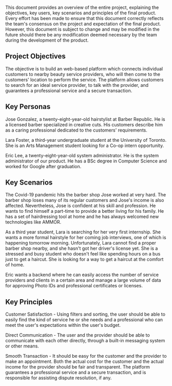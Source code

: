 This document provides an overview of the entire project, explaining the objectives, key users, key scenarios and principles of the final product. Every effort has been made to ensure that this document correctly reflects the team's consensus on the project and expectation of the final product. However, this document is subject to change and may be modified in the future should there be any modification deemed necessary by the team during the development of the product.

## Project Objectives
The objective is to build an web-based platform which connects individual customers to nearby beauty service providers, who will then come to the customers' location to perform the service. The platform allows customers to search for an ideal service provider, to talk with the provider, and guarantees a professional service and a secure transaction.

## Key Personas
Jose Gonzalez, a twenty-eight-year-old hairstylist at Barber Republic. He is a licensed barber specialized in creative cuts. His customers describe him as a caring professional dedicated to the customers' requirements.

Lara Foster, a third-year undergraduate student at the University of Toronto. She is an Arts Management student looking for a Co-op intern opportunity.

Eric Lee, a twenty-eight-year-old system administrator. He is the system administrator of our product. He has a BSc degree in Computer Science and worked for Google after graduation.

## Key Scenarios
The Covid-19 pandemic hits the barber shop Jose worked at very hard. The barber shop loses many of its regular customers and Jose's income is also affected. Nevertheless, Jose is confident at his skill and profession. He wants to find himself a part-time to provide a better living for his family. He has a set of hairdressing tool at home and he has always welcomed new technologies like AMMOR.

As a third year student, Lara is searching for her very first internship. She wants a more formal hairstyle for her coming job interviews, one of which is happening tomorrow morning. Unfortunately, Lara cannot find a proper barber shop nearby, and she hasn't got her driver's license yet. She is a stressed and busy student who doesn't feel like spending hours on a bus just to get a haircut. She is looking for a way to get a haircut at the comfort of home.

Eric wants a backend where he can easily access the number of service providers and clients in a certain area and manage a large volume of data for approving Photo IDs and professional certificates or licenses.

## Key Principles
Customer Satisfaction - Using filters and sorting, the user should be able to easily find the kind of service he or she needs and a professional who can meet the user's expectations within the user's budget.

Direct Communication - The user and the provider should be able to communicate with each other directly, through a built-in messaging system or other means.

Smooth Transaction - It should be easy for the customer and the provider to make an appointment. Both the actual cost for the customer and the actual income for the provider should be fair and transparent. The platform guarantees a professional service and a secure transaction, and is responsible for assisting dispute resolution, if any.
